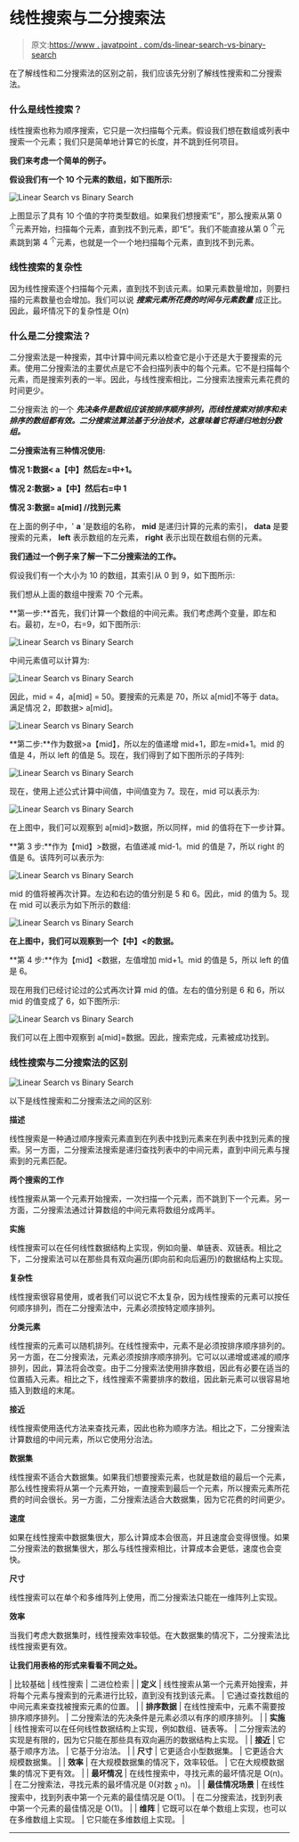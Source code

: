 # 线性搜索与二分搜索法

> 原文:[https://www . javatpoint . com/ds-linear-search-vs-binary-search](https://www.javatpoint.com/ds-linear-search-vs-binary-search)

在了解线性和二分搜索法的区别之前，我们应该先分别了解线性搜索和二分搜索法。

### 什么是线性搜索？

线性搜索也称为顺序搜索，它只是一次扫描每个元素。假设我们想在数组或列表中搜索一个元素；我们只是简单地计算它的长度，并不跳到任何项目。

**我们来考虑一个简单的例子。**

**假设我们有一个 10 个元素的数组，如下图所示:**

![Linear Search vs Binary Search](../Images/fafc32eee7e8001c2f517b7455dd677c.png)

上图显示了具有 10 个值的字符类型数组。如果我们想搜索“E”，那么搜索从第 0 <sup>个</sup>元素开始，扫描每个元素，直到找不到元素，即“E”。我们不能直接从第 0 <sup>个</sup>元素跳到第 4 <sup>个</sup>元素，也就是一个一个地扫描每个元素，直到找不到元素。

### 线性搜索的复杂性

因为线性搜索逐个扫描每个元素，直到找不到该元素。如果元素数量增加，则要扫描的元素数量也会增加。我们可以说 ***搜索元素所花费的时间与元素数量*** 成正比。因此，最坏情况下的复杂性是 O(n)

### 什么是二分搜索法？

二分搜索法是一种搜索，其中计算中间元素以检查它是小于还是大于要搜索的元素。使用二分搜索法的主要优点是它不会扫描列表中的每个元素。它不是扫描每个元素，而是搜索列表的一半。因此，与线性搜索相比，二分搜索法搜索元素花费的时间更少。

二分搜索法 的一个 ***先决条件是数组应该按排序顺序排列，而线性搜索对排序和未排序的数组都有效。二分搜索法算法基于分治技术，这意味着它将递归地划分数组。***

**二分搜索法有三种情况使用:**

**情况 1:数据< a【中】然后左=中+1。**

**情况 2:数据> a【中】然后右=中 1**

**情况 3:数据= a[mid] //找到元素**

在上面的例子中，' **a** '是数组的名称， **mid** 是递归计算的元素的索引， **data** 是要搜索的元素， **left** 表示数组的左元素， **right** 表示出现在数组右侧的元素。

**我们通过一个例子来了解一下二分搜索法的工作。**

假设我们有一个大小为 10 的数组，其索引从 0 到 9，如下图所示:

我们想从上面的数组中搜索 70 个元素。

**第一步:**首先，我们计算一个数组的中间元素。我们考虑两个变量，即左和右。最初，左=0，右=9，如下图所示:

![Linear Search vs Binary Search](../Images/5ac6cdba44d7a7e92a9df851eb161861.png)

中间元素值可以计算为:

![Linear Search vs Binary Search](../Images/e7a0782ccb806da0911e5d2681680930.png)

因此，mid = 4，a[mid] = 50。要搜索的元素是 70，所以 a[mid]不等于 data。满足情况 2，即数据> a[mid]。

![Linear Search vs Binary Search](../Images/91dc36e74a96fd473f2a0b7b7908c0d6.png)

**第二步:**作为数据>a【mid】，所以左的值递增 mid+1，即左=mid+1。mid 的值是 4，所以 left 的值是 5。现在，我们得到了如下图所示的子阵列:

![Linear Search vs Binary Search](../Images/104f5447b032d45060dc01b9e9b6f9c8.png)

现在，使用上述公式计算中间值，中间值变为 7。现在，mid 可以表示为:

![Linear Search vs Binary Search](../Images/0ebd4d3ad6fa4fa52811535e0f0b0529.png)

在上图中，我们可以观察到 a[mid]>数据，所以同样，mid 的值将在下一步计算。

**第 3 步:**作为【mid】>数据，右值递减 mid-1。mid 的值是 7，所以 right 的值是 6。该阵列可以表示为:

![Linear Search vs Binary Search](../Images/0f3fda59c91c010544a44d5b67112388.png)

mid 的值将被再次计算。左边和右边的值分别是 5 和 6。因此，mid 的值为 5。现在 mid 可以表示为如下所示的数组:

![Linear Search vs Binary Search](../Images/4bdc1b694880a46763fd13efc34ad548.png)

**在上图中，我们可以观察到一个【中】<的数据。**

**第 4 步:**作为【mid】<数据，左值增加 mid+1。mid 的值是 5，所以 left 的值是 6。

现在用我们已经讨论过的公式再次计算 mid 的值。左右的值分别是 6 和 6，所以 mid 的值变成了 6，如下图所示:

![Linear Search vs Binary Search](../Images/6e48edf5444868d87106ad4f4863263c.png)

我们可以在上图中观察到 a[mid]=数据。因此，搜索完成，元素被成功找到。

### 线性搜索与二分搜索法的区别

![Linear Search vs Binary Search](../Images/ad5235d9fcc28e57712a194f2f93d8a8.png)

以下是线性搜索和二分搜索法之间的区别:

**描述**

线性搜索是一种通过顺序搜索元素直到在列表中找到元素来在列表中找到元素的搜索。另一方面，二分搜索法搜索是递归查找列表中的中间元素，直到中间元素与搜索到的元素匹配。

**两个搜索的工作**

线性搜索从第一个元素开始搜索，一次扫描一个元素，而不跳到下一个元素。另一方面，二分搜索法通过计算数组的中间元素将数组分成两半。

**实施**

线性搜索可以在任何线性数据结构上实现，例如向量、单链表、双链表。相比之下，二分搜索法可以在那些具有双向遍历(即向前和向后遍历)的数据结构上实现。

**复杂性**

线性搜索很容易使用，或者我们可以说它不太复杂，因为线性搜索的元素可以按任何顺序排列，而在二分搜索法中，元素必须按特定顺序排列。

**分类元素**

线性搜索的元素可以随机排列。在线性搜索中，元素不是必须按排序顺序排列的。另一方面，在二分搜索法，元素必须按排序顺序排列。它可以以递增或递减的顺序排列，因此，算法将会改变。由于二分搜索法使用排序数组，因此有必要在适当的位置插入元素。相比之下，线性搜索不需要排序的数组，因此新元素可以很容易地插入到数组的末尾。

**接近**

线性搜索使用迭代方法来查找元素，因此也称为顺序方法。相比之下，二分搜索法计算数组的中间元素，所以它使用分治法。

**数据集**

线性搜索不适合大数据集。如果我们想要搜索元素，也就是数组的最后一个元素，那么线性搜索将从第一个元素开始，一直搜索到最后一个元素，所以搜索元素所花费的时间会很长。另一方面，二分搜索法适合大数据集，因为它花费的时间更少。

**速度**

如果在线性搜索中数据集很大，那么计算成本会很高，并且速度会变得很慢。如果二分搜索法的数据集很大，那么与线性搜索相比，计算成本会更低，速度也会变快。

**尺寸**

线性搜索可以在单个和多维阵列上使用，而二分搜索法只能在一维阵列上实现。

**效率**

当我们考虑大数据集时，线性搜索效率较低。在大数据集的情况下，二分搜索法比线性搜索更有效。

**让我们用表格的形式来看看不同之处。**

| 比较基础 | 线性搜索 | 二进位检索 |
| **定义** | 线性搜索从第一个元素开始搜索，并将每个元素与搜索到的元素进行比较，直到没有找到该元素。 | 它通过查找数组的中间元素来查找被搜索元素的位置。 |
| **排序数据** | 在线性搜索中，元素不需要按排序顺序排列。 | 二分搜索法的先决条件是元素必须以有序的顺序排列。 |
| **实施** | 线性搜索可以在任何线性数据结构上实现，例如数组、链表等。 | 二分搜索法的实现是有限的，因为它只能在那些具有双向遍历的数据结构上实现。 |
| **接近** | 它基于顺序方法。 | 它基于分治法。 |
| **尺寸** | 它更适合小型数据集。 | 它更适合大规模数据集。 |
| **效率** | 在大规模数据集的情况下，效率较低。 | 它在大规模数据集的情况下更有效。 |
| **最坏情况** | 在线性搜索中，寻找元素的最坏情况是 O(n)。 | 在二分搜索法，寻找元素的最坏情况是 0(对数 <sub>2</sub> n)。 |
| **最佳情况场景** | 在线性搜索中，找到列表中第一个元素的最佳情况是 O(1)。 | 在二分搜索法，找到列表中第一个元素的最佳情况是 O(1)。 |
| **维阵** | 它既可以在单个数组上实现，也可以在多维数组上实现。 | 它只能在多维数组上实现。 |

* * *